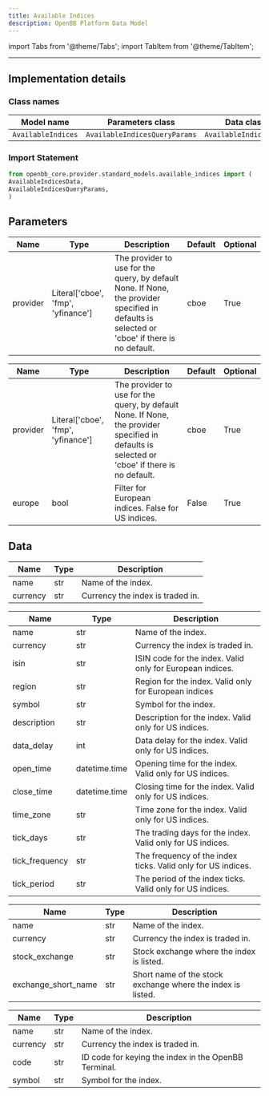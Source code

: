 ```yaml
---
title: Available Indices
description: OpenBB Platform Data Model
---
```


<!-- markdownlint-disable MD012 MD031 MD033 -->

import Tabs from '@theme/Tabs';
import TabItem from '@theme/TabItem';

---

## Implementation details

### Class names

| Model name | Parameters class | Data class |
| ---------- | ---------------- | ---------- |
| `AvailableIndices` | `AvailableIndicesQueryParams` | `AvailableIndicesData` |

### Import Statement

```python
from openbb_core.provider.standard_models.available_indices import (
AvailableIndicesData,
AvailableIndicesQueryParams,
)
```

## Parameters

<Tabs>
<TabItem value="standard" label="Standard">

| Name | Type | Description | Default | Optional |
| ---- | ---- | ----------- | ------- | -------- |
| provider | Literal['cboe', 'fmp', 'yfinance'] | The provider to use for the query, by default None. If None, the provider specified in defaults is selected or 'cboe' if there is no default. | cboe | True |
</TabItem>

<TabItem value='cboe' label='cboe'>

| Name | Type | Description | Default | Optional |
| ---- | ---- | ----------- | ------- | -------- |
| provider | Literal['cboe', 'fmp', 'yfinance'] | The provider to use for the query, by default None. If None, the provider specified in defaults is selected or 'cboe' if there is no default. | cboe | True |
| europe | bool | Filter for European indices. False for US indices. | False | True |
</TabItem>

</Tabs>

## Data

<Tabs>
<TabItem value="standard" label="Standard">

| Name | Type | Description |
| ---- | ---- | ----------- |
| name | str | Name of the index. |
| currency | str | Currency the index is traded in. |
</TabItem>

<TabItem value='cboe' label='cboe'>

| Name | Type | Description |
| ---- | ---- | ----------- |
| name | str | Name of the index. |
| currency | str | Currency the index is traded in. |
| isin | str | ISIN code for the index. Valid only for European indices. |
| region | str | Region for the index. Valid only for European indices |
| symbol | str | Symbol for the index. |
| description | str | Description for the index. Valid only for US indices. |
| data_delay | int | Data delay for the index. Valid only for US indices. |
| open_time | datetime.time | Opening time for the index. Valid only for US indices. |
| close_time | datetime.time | Closing time for the index. Valid only for US indices. |
| time_zone | str | Time zone for the index. Valid only for US indices. |
| tick_days | str | The trading days for the index. Valid only for US indices. |
| tick_frequency | str | The frequency of the index ticks. Valid only for US indices. |
| tick_period | str | The period of the index ticks. Valid only for US indices. |
</TabItem>

<TabItem value='fmp' label='fmp'>

| Name | Type | Description |
| ---- | ---- | ----------- |
| name | str | Name of the index. |
| currency | str | Currency the index is traded in. |
| stock_exchange | str | Stock exchange where the index is listed. |
| exchange_short_name | str | Short name of the stock exchange where the index is listed. |
</TabItem>

<TabItem value='yfinance' label='yfinance'>

| Name | Type | Description |
| ---- | ---- | ----------- |
| name | str | Name of the index. |
| currency | str | Currency the index is traded in. |
| code | str | ID code for keying the index in the OpenBB Terminal. |
| symbol | str | Symbol for the index. |
</TabItem>

</Tabs>
